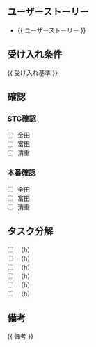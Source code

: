 ## ユーザーストーリー
- {{ ユーザーストーリー }}

## 受け入れ条件
{{ 受け入れ基準 }}

## 確認
### STG確認
- [ ] 金田
- [ ] 富田
- [ ] 清重

### 本番確認
- [ ] 金田
- [ ] 富田
- [ ] 清重

## タスク分解
- [ ] （h）
- [ ] （h）
- [ ] （h）
- [ ] （h）
- [ ] （h）
- [ ] （h）

## 備考
{{ 備考 }}
